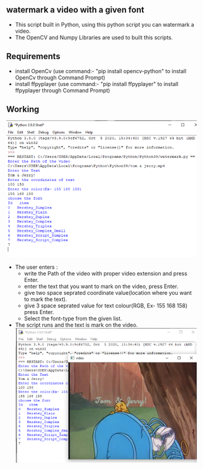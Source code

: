 ## watermark a video with a given font
- This script built in Python, using this python script you can watermark a video. 
- The OpenCV and Numpy Libraries are used to built this scripts.
## Requirements
- install OpenCv (use command:- "pip install opencv-python" to install OpenCv through Command Prompt)
- install ffpyplayer (use command:- "pip install ffpyplayer" to install ffpyplayer through Command Prompt)
## Working
![Image](images/input.png)
- The user enters :
    - write the Path of the video with proper video extension and press Enter.
    - enter the text that you want to mark on the video, press Enter.
    - give two space seprated coordinate value(location where you want to mark the text).
    - give 3 space seprated value for text colour(RGB, Ex- 155 168 158) press Enter.
    - Select the font-type from the given list.
- The script runs and the text is mark on the video.
![Image](images/video.png)